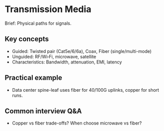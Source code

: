# Transmission Media

Brief: Physical paths for signals.

## Key concepts
- Guided: Twisted pair (Cat5e/6/6a), Coax, Fiber (single/multi-mode)
- Unguided: RF/Wi‑Fi, microwave, satellite
- Characteristics: Bandwidth, attenuation, EMI, latency

## Practical example
- Data center spine-leaf uses fiber for 40/100G uplinks, copper for short runs.

## Common interview Q&A
- Copper vs fiber trade-offs? When choose microwave vs fiber?
